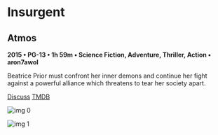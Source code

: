 # Insurgent

## Atmos

**2015 • PG-13 • 1h 59m • Science Fiction, Adventure, Thriller, Action • aron7awol**

Beatrice Prior must confront her inner demons and continue her fight against a powerful alliance which threatens to tear her society apart.

[Discuss](https://www.avsforum.com/threads/bass-eq-for-filtered-movies.2995212/post-58306850)  [TMDB](262500)

![img 0](https://i.imgur.com/UJLO125.jpg)

![img 1](https://i.imgur.com/e69nqHC.png)

